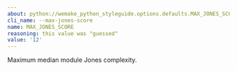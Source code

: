```yaml
---
about: python://wemake_python_styleguide.options.defaults.MAX_JONES_SCORE
cli_name: --max-jones-score
name: MAX_JONES_SCORE
reasoning: this value was "guessed"
value: '12'
---
```


Maximum median module Jones complexity.